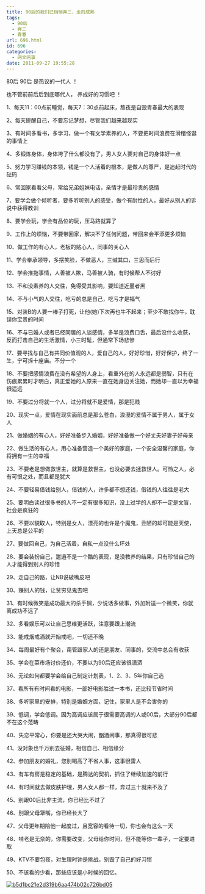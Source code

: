 ```yaml
---
title: 90后的我们已悄悄奔三，走向成熟
tags:
  - 90后
  - 奔三
  - 青春
url: 696.html
id: 696
categories:
  - 网文网事
date: 2011-09-27 19:55:28
---
```


80后 90后 是热议的一代人 ！

也不管前前后后到底哪代人， 养成好的习惯吧 ！

1、每天11：00点前睡觉，每天7：30点前起床，熬夜是自毁青春最大的表现

2、每天提醒自己，不要忘记梦想，尽管我们越来越现实

3、有时间多看书，多学习，做一个有文学素养的人，不要把时间浪费在滑稽怪诞的事情上

4、多锻炼身体，身体垮了什么都没有了，男人女人要对自己的身体好一点

5、努力学习赚钱的本领，钱是一个人活着的根本，是做人的尊严，是追赶时代的砝码

6、常回家看看父母，常给兄弟姐妹电话，亲情才是最珍贵的感情

7、要学会做个倾听者，要多听听别人的感受，做个有耐性的人，最好从别人的诉说中获得教训

8、要学会玩，学会有品位的玩，压马路就算了

9、工作上的烦恼，不要带回家，解决不了任何问题，带回来会平添更多烦恼

10、做工作的有心人，老板的贴心人，同事的关心人

11、学会奉承领导，多摆笑脸，不做恶人，三缄其口，三思而后行

12、学会推拖事情，人善被人欺，马善被人骑，有时候帮人不讨好

13、不和没素养的人交往，免得受其影响，要知道近墨者黑

14、不与小气的人交往，吃亏的总是自己，吃亏才是福气

15、对装B的人要一棒子打死，让他(她)下次再也牛不起来；至少不敢找你牛，耽误你宝贵的时间

16、不与已婚人或者已经同居的人谈感情，多半是浪费口舌，最后没什么收获，反而打击自己的生活激情，小三时髦，但通常下场悲惨

17、要寻找与自己有共同价值观的人，爱自己的人，好好珍惜，好好保护，终了一生，宁可拆十座庙。不分一个

18、不要把感情浪费在没有希望的人身上，看重外在的人永远都是弱智，只有在伤痕累累时才明白，真正爱她的人原来一直在她身边关注她，而她却一直以为幸福很遥远

19、不要过分将就一个人，过分将就不是爱情，那是犯贱

20、现实一点，爱情在现实面前总是那么苍白，浪漫的爱情不属于男人，属于女人

21、做婚姻的有心人，好好准备步入婚姻，好好准备做一个好丈夫好妻子好母亲

22、做生活的有心人，用心准备营造一个美好的家庭，一个安全温馨的家庭，你将拥有一生的幸福

23、不要老是想做救世主，就算是救世主，也没必要去拯救世人。可怜之人，必有可恨之处，而且都是犹大

24、不要轻易借钱给别人，借钱的人，许多都不想还钱，借钱的人往往是老大

25、要明白读过很多书的人不一定有很多知识，没上过学的人却不一定是文盲，社会是疯狂的

26、不要以貌取人，特别是女人，漂亮的也许是个魔鬼，丑陋的却可能是天使，上天总是公平的

27、要做回自己，为自己活着，自私一点没什么坏处

28、要会装扮自己，邋遢不是一个酷的表现，是没教养的结果，只有珍惜自己的人才能得到别人的珍惜

29、走自己的路，让NB说破嘴皮吧

30、赚别人的钱，让贫穷见鬼去吧

31、有时候微笑是成功最大的杀手锏，少说话多做事，外加附送一个微笑，你就离成功不远了

32、多看娱乐可以让自己思维更活跃，注意要跟上潮流

33、能戒烟戒酒就开始戒吧，一切还不晚

34、每周最好有个聚会，甭管跟家人的还是朋友、同事的，交流中总会有收获

35、学会在菜市场讨价还价，不要以为90后还应该很潇洒

36、无论如何都要学会给自己制定计划表，1、2、3、5年你自己选

37、看所有有时间看的电影，一部好电影胜过一本书，还比较节省时间

38、多听家里的安排，特别是婚姻方面，记住，家里人是不会害你的

39、低调，学会低调。因为高调应该属于很需要高调的人或00后，大部分90后都不在这个范畴

40、失恋平常心，你要是还大哭大闹，酗酒闹事，那真得很可悲

41、没对象也千万别去征婚，相信自己、相信缘分

42、参加朋友的婚礼，您别喝高了不省人事，这事很雷人

43、有车有房是稳定的基础，是腾达的契机，抓住了继续加速的前行

44、有时间就去做皮肤护理，男人女人都一样，奔过三十就来不及了

45、别跟00后比非主流，你已经比不过了

46、别跟父母犟嘴，你已经长大了

47、父母更年期陪他一起度过，且宽容的看待一切，你也会有这么一天

48、啃老是无奈的，你需要改变，父母给你时间，但不能等你一辈子，一定要进取

49、KTV不要包夜，对生理时钟是挑战，别毁了自己的好习惯

50、不该看的少看，那些应该是小时候的回忆。

[![](http://ccc5.cc/wp-content/uploads/2011/09/b5d1bc21e2d319b6aa474b02c726bd05-300x199.jpg "b5d1bc21e2d319b6aa474b02c726bd05")](http://ccc5.cc/wp-content/uploads/2011/09/b5d1bc21e2d319b6aa474b02c726bd05.jpg)